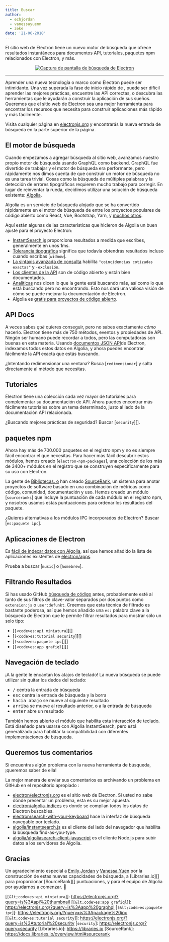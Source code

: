```yaml
---
title: Buscar
author:
  - echjordan
  - vanessayuenn
  - zeke
date: '21-06-2018'
---
```


El sitio web de Electron tiene un nuevo motor de búsqueda que ofrece resultados instantáneos para documentos API, tutoriales, paquetes npm relacionados con Electron, y más.

<figure>
  <a href="https://electronjs.org/?query=resize" style="display: block; text-align: center;">
    <img class="screenshot" src="https://user-images.githubusercontent.com/2289/41683719-417ca80a-7490-11e8-9a52-fb145f4251ba.png" alt="Captura de pantalla de búsqueda de Electron">
  </a>
</figure>

---

Aprender una nueva tecnología o marco como Electron puede ser intimidante. Una vez superada la fase de inicio rápido de [](https://github.com/electron/electron-quick-start) , puede ser difícil aprender las mejores prácticas, encuentre las API correctas, o descubra las herramientas que le ayudarán a construir la aplicación de sus sueños. Queremos que el sitio web de Electron sea una mejor herramienta para encontrar los recursos que necesita para construir aplicaciones más rápido y más fácilmente.

Visita cualquier página en [electronjs.org](https://electronjs.org) y encontrarás la nueva entrada de búsqueda en la parte superior de la página.

## El motor de búsqueda

Cuando empezamos a agregar búsqueda al sitio web, avanzamos nuestro propio motor de búsqueda usando GraphQL como backend. GraphQL fue divertido de trabajar y el motor de búsqueda era performante, pero rápidamente nos dimos cuenta de que construir un motor de búsqueda no es una tarea trivial. Cosas como la búsqueda de múltiples palabras y la detección de errores tipográficos requieren mucho trabajo para corregir. En lugar de reinventar la rueda, decidimos utilizar una solución de búsqueda existente: [Algolia](https://algolia.com).

Algolia es un servicio de búsqueda alojado que se ha convertido rápidamente en el motor de búsqueda de entre los proyectos populares de código abierto como React, Vue, Bootstrap, Yarn, y [muchos otros](https://community.algolia.com/docsearch/).

Aquí están algunas de las características que hicieron de Algolia un buen ajuste para el proyecto Electron:

- [InstantSearch.js](https://community.algolia.com/instantsearch.js) proporciona resultados a medida que escribes, generalmente en unos 1ms.
- [Tolerancia tipográfica](https://www.algolia.com/doc/guides/textual-relevance/typo-tolerance/) significa que todavía obtendrás resultados incluso cuando escribas [`widnow`].
- [La sintaxis avanzada de consulta](https://www.algolia.com/doc/api-reference/api-parameters/advancedSyntax/) habilita `"coincidencias cotizadas exactas"` y `-exclusión`.
- [Los clientes de la API](https://www.algolia.com/doc/api-client/javascript/getting-started/) son de código abierto y están bien documentados.
- [Analíticas](https://www.algolia.com/doc/guides/analytics/analytics-overview/) nos dicen lo que la gente está buscando más, así como lo que está buscando pero no encontrando. Esto nos dará una valiosa visión de cómo se puede mejorar la documentación de Electron.
- Algolia es [gratis para proyectos de código abierto](https://www.algolia.com/for-open-source).

## API Docs

A veces sabes *qué* quieres conseguir, pero no sabes exactamente *cómo* hacerlo. Electron tiene más de 750 métodos, eventos y propiedades de API. Ningún ser humano puede recordar a todos, pero las computadoras son buenas en esta materia. Usando [documentos JSON API](https://electronjs.org/blog/api-docs-json-schema)de Electron, indexamos todos estos datos en Algolia, y ahora puedes encontrar fácilmente la API exacta que estás buscando.

¿Intentando redimensionar una ventana? Busca [`redimensionar`] y salta directamente al método que necesitas.

## Tutoriales

Electron tiene una colección cada vez mayor de tutoriales para complementar su documentación de API. Ahora puedes encontrar más fácilmente tutoriales sobre un tema determinado, justo al lado de la documentación API relacionada.

¿Buscando mejores prácticas de seguridad? Buscar [`security`][].

## paquetes npm

Ahora hay más de 700.000 paquetes en el registro npm y no es siempre fácil encontrar el que necesitas. Para hacer más fácil descubrir estos módulos, hemos creado [`electron-npm-packages`], una colección de los más de 3400+ módulos en el registro que se construyen específicamente para su uso con Electron.

La gente de [Bibliotecas. o](https://libraries.io) han creado [SourceRank](https://docs.libraries.io/overview.html#sourcerank), un sistema para anotar proyectos de software basado en una combinación de métricas como código, comunidad, documentación y uso. Hemos creado un módulo [`sourceranks`] que incluye la puntuación de cada módulo en el registro npm, y nosotros usamos estas puntuaciones para ordenar los resultados del paquete.

¿Quieres alternativas a los módulos IPC incorporados de Electron? Buscar [`es:paquete ipc`].

## Aplicaciones de Electron

Es [fácil de indexar datos con Algolia](https://github.com/electron/algolia-indices), así que hemos añadido la lista de aplicaciones existentes de [electron/apps](https://github.com/electron/apps).

Prueba a buscar [`music`] o [`homebrew`].

## Filtrando Resultados

Si has usado GitHub [búsqueda de código](https://github.com/search) antes, probablemente esté al tanto de sus filtros de clave-valor separados por dos puntos como `extension:js` o `user:defunkt`. Creemos que esta técnica de filtrado es bastante poderosa, así que hemos añadido una `es:` palabra clave a la búsqueda de Electron que le permite filtrar resultados para mostrar sólo un solo tipo:

- [`[<code>es:api miniatura`]</code>][]
- [`[<code>es:tutorial security`]</code>][]
- [`[<code>es:paquete ipc`]</code>][]
- [`[<code>es:app grafiql`]</code>][]

## Navegación de teclado

¡A la gente le encantan los atajos de teclado! La nueva búsqueda se puede utilizar sin quitar los dedos del teclado:

- <kbd>/</kbd> centra la entrada de búsqueda
- <kbd>esc</kbd> centra la entrada de búsqueda y la borra
- <kbd>hacia abajo</kbd> se mueve al siguiente resultado
- <kbd>arriba</kbd> se mueve al resultado anterior, o a la entrada de búsqueda
- <kbd>enter</kbd> abre un resultado

También hemos abierto el módulo [](https://github.com/electron/search-with-your-keyboard/) que habilita esta interacción de teclado. Está diseñado para usarse con Algolia InstantSearch, pero está generalizado para habilitar la compatibilidad con diferentes implementaciones de búsqueda.

## Queremos tus comentarios

Si encuentras algún problema con la nueva herramienta de búsqueda, ¡queremos saber de ella!

La mejor manera de enviar sus comentarios es archivando un problema en GitHub en el repositorio apropiado :

- [electron/electronjs.org](https://github.com/electron/electronjs.org) es el sitio web de Electron. Si usted no sabe dónde presentar un problema, esta es su mejor apuesta.
- [electron/algolia-indices](https://github.com/electron/algolia-indices) es donde se compilan todos los datos de Electron buscables.
- [electron/search-with-your-keyboard](https://github.com/electron/search-with-your-keyboard) hace la interfaz de búsqueda navegable por teclado.
- [algolia/instantsearch.js](https://github.com/algolia/instantsearch.js) es el cliente del lado del navegador que habilita la búsqueda find-as-you-type.
- [algolia/algoliasearch-client-javascript](https://github.com/algolia/algoliasearch-client-javascript) es el cliente Node.js para subir datos a los servidores de Algolia.

## Gracias

Un agradecimiento especial a [Emily Jordan](https://github.com/echjordan) y [Vanessa Yuen](https://github.com/vanessayuenn) por la construcción de estas nuevas capacidades de búsqueda, a [Libraries.io][] para proporcionar [SourceRank][] puntuaciones, y para el equipo de Algolia por ayudarnos a comenzar. 🍹

[`[&lt;code>es:api miniatura`]</code>]: https://electronjs.org/?query=is%3Aapi%20thumbnail
[`[&lt;code>es:app grafiql`]</code>]: https://electronjs.org/?query=is%3Aapp%20graphql
[`[&lt;code>es:paquete ipc`]</code>]: https://electronjs.org/?query=is%3Apackage%20ipc
[`[&lt;code>es:tutorial security`]</code>]: https://electronjs.org/?query=is%3Atutorial%20security
[`security`]: https://electronjs.org/?query=security
[Libraries.io]: https://libraries.io
[SourceRank]: https://docs.libraries.io/overview.html#sourcerank